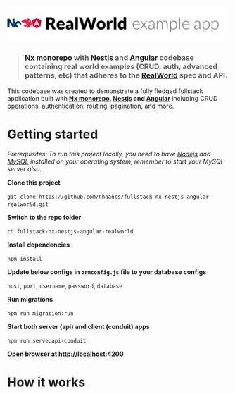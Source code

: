 # ![RealWorld Example App](logo.png)

> ### [Nx monorepo](https://nx.dev) with [Nestjs](https://nestjs.com) and [Angular](https://angular.io) codebase containing real world examples (CRUD, auth, advanced patterns, etc) that adheres to the [RealWorld](https://github.com/gothinkster/realworld) spec and API.


This codebase was created to demonstrate a fully fledged fullstack application built with **[Nx monorepo](https://nx.dev), [Nestjs](https://nestjs.com) and [Angular](https://angular.io)** including CRUD operations, authentication, routing, pagination, and more.

# Getting started

*Prerequisites: To run this project locally, you need to have [Nodejs](https://nodejs.org/) and [MySQL](https://www.mysql.com/) installed on your operating system, remember to start your MySQl server also.*

**Clone this project**

`git clone https://github.com/nhaancs/fullstack-nx-nestjs-angular-realworld.git`

**Switch to the repo folder**

`cd fullstack-nx-nestjs-angular-realworld`

**Install dependencies**

`npm install`

**Update below configs in `ormconfig.js` file to your database configs**

`host`, `port`, `username`, `password`, `database`

**Run migrations**

`npm run migration:run`

**Start both server (api) and client (conduit) apps**

`npm run serve:api-conduit`

**Open browser at [http://localhost:4200](http://localhost:4200)**

# How it works

